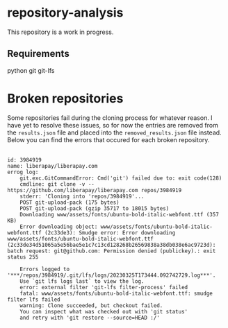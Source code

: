# repository-analysis

This repository is a work in progress.

## Requirements
python
git
git-lfs

# Broken repositories
Some repositories fail during the cloning process for whatever reason. I have yet to resolve these issues, so for now the entries are removed from the `results.json` file and placed into the `removed_results.json` file instead. Below you can find the errors that occured for each broken repository.
<br><br>
```
id: 3984919
name: liberapay/liberapay.com
errog log: 
    git.exc.GitCommandError: Cmd('git') failed due to: exit code(128)
    cmdline: git clone -v -- https://github.com/liberapay/liberapay.com repos/3984919
    stderr: 'Cloning into 'repos/3984919'...
    POST git-upload-pack (175 bytes)
    POST git-upload-pack (gzip 35717 to 18015 bytes)
    Downloading www/assets/fonts/ubuntu-bold-italic-webfont.ttf (357 KB)
    Error downloading object: www/assets/fonts/ubuntu-bold-italic-webfont.ttf (2c33de3): Smudge error: Error downloading www/assets/fonts/ubuntu-bold-italic-webfont.ttf (2c33de34d51065a5e56bae5e1c7c13cd128268b26569838a38db038e6ac9723d): batch request: git@github.com: Permission denied (publickey).: exit status 255

    Errors logged to '***/repos/3984919/.git/lfs/logs/20230325T173444.092742729.log***'.
    Use `git lfs logs last` to view the log.
    error: external filter 'git-lfs filter-process' failed
    fatal: www/assets/fonts/ubuntu-bold-italic-webfont.ttf: smudge filter lfs failed
    warning: Clone succeeded, but checkout failed.
    You can inspect what was checked out with 'git status'
    and retry with 'git restore --source=HEAD :/'
```
